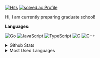 [![Hits](https://hits.seeyoufarm.com/api/count/incr/badge.svg?url=https%3A%2F%2Fgithub.com%2Fdpjungmin&count_bg=%2379C83D&title_bg=%23555555&icon=&icon_color=%23E7E7E7&title=hits&edge_flat=false)](https://hits.seeyoufarm.com)
[![solved.ac
Profile](http://mazassumnida.wtf/api/mini/generate_badge?boj=dpjungmin)](https://solved.ac/dpjungmin)

Hi, I am currently preparing graduate school!

**Languages:**

![Go](https://img.shields.io/badge/go-%2300ADD8.svg?&style=for-the-badge&logo=go&logoColor=white)
![JavaScript](https://img.shields.io/badge/javascript%20-%23323330.svg?&style=for-the-badge&logo=javascript&logoColor=%23F7DF1E)
![TypeScript](https://img.shields.io/badge/typescript%20-%23007ACC.svg?&style=for-the-badge&logo=typescript&logoColor=white)
![C](https://img.shields.io/badge/c%20-%2300599C.svg?&style=for-the-badge&logo=c&logoColor=white)
![C++](https://img.shields.io/badge/c++%20-%2300599C.svg?&style=for-the-badge&logo=c%2B%2B&ogoColor=white)

<details>
  <summary>Github Stats</summary>
  <img align="left" alt="David's Github Stats" src="https://github-readme-stats.vercel.app/api?username=dpjungmin&show_icons=true">
</details>

<details>
  <summary>Most Used Languages</summary>
  <img align="left" alt="David's GitHub Top Languages" src="https://github-readme-stats.vercel.app/api/top-langs/?username=dpjungmin" />
</details>

<!-- [![solved.ac profile](http://mazassumnida.wtf/api/v2/generate_badge?boj=dpjungmin)](https://solved.ac/profile/dpjungmin) -->
